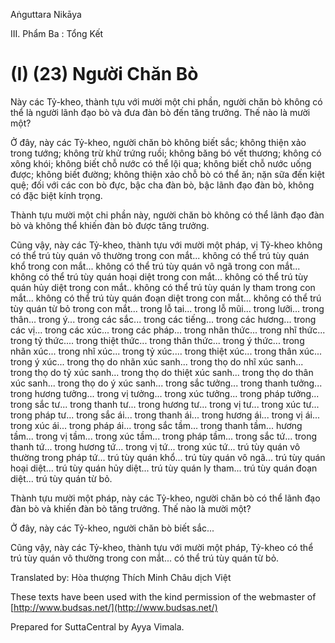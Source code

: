  

Aṅguttara Nikāya

III. Phẩm Ba : Tổng Kết

# (I) (23) Người Chăn Bò

Này các Tỷ-kheo, thành tựu với mười một chi phần, người chăn bò không có thể là người lãnh đạo bò và đưa đàn bò đến tăng trưởng. Thế nào là mười một?

Ở đây, này các Tỷ-kheo, người chăn bò không biết sắc; không thiện xảo trong tướng; không trừ khử trứng ruồi; không băng bó vết thương; không có xông khói; không biết chỗ nước có thể lội qua; không biết chỗ nước uống được; không biết đường; không thiện xảo chỗ bò có thể ăn; nặn sữa đến kiệt quệ; đối với các con bò đực, bậc cha đàn bò, bậc lãnh đạo đàn bò, không có đặc biệt kính trọng.

Thành tựu mười một chi phần này, người chăn bò không có thể lãnh đạo đàn bò và không thể khiến đàn bò được tăng trưởng.

Cũng vậy, này các Tỷ-kheo, thành tựu với mười một pháp, vị Tỷ-kheo không có thể trú tùy quán vô thường trong con mắt... không có thể trú tùy quán khổ trong con mắt... không có thể trú tùy quán vô ngã trong con mắt... không có thể trú tùy quán hoại diệt trong con mắt... không có thể trú tùy quán hủy diệt trong con mắt.. không có thể trú tùy quán ly tham trong con mắt... không có thể trú tùy quán đoạn diệt trong con mắt... không có thể trú tùy quán từ bỏ trong con mắt... trong lỗ tai... trong lỗ mũi... trong lưỡi... trong thân... trong ý... trong các sắc... trong các tiếng... trong các hương... trong các vị... trong các xúc... trong các pháp... trong nhãn thức... trong nhĩ thức... trong tỷ thức.... trong thiệt thức... trong thân thức... trong ý thức... trong nhãn xúc... trong nhĩ xúc... trong tỷ xúc.... trong thiệt xúc... trong thân xúc... trong ý xúc... trong thọ do nhãn xúc sanh... trong thọ do nhĩ xúc sanh... trong thọ do tỷ xúc sanh... trong thọ do thiệt xúc sanh... trong thọ do thân xúc sanh... trong thọ do ý xúc sanh... trong sắc tưởng... trong thanh tưởng... trong hương tưởng... trong vị tưởng... trong xúc tưởng... trong pháp tưởng... trong sắc tư... trong thanh tư... trong hương tư... trong vị tư... trong xúc tư... trong pháp tư... trong sắc ái... trong thanh ái... trong hương ái... trong vị ái... trong xúc ái... trong pháp ái... trong sắc tầm... trong thanh tầm... hương tầm... trong vị tầm... trong xúc tầm... trong pháp tầm... trong sắc tứ... trong thanh tứ... trong hương tứ... trong vị tứ... trong xúc tứ... trú tùy quán vô thường trong pháp tứ... trú tùy quán khổ... trú tùy quán vô ngã... trú tùy quán hoại diệt... trú tùy quán hủy diệt... trú tùy quán ly tham... trú tùy quán đoạn diệt... trú tùy quán từ bỏ.

Thành tựu mười một pháp, này các Tỷ-kheo, người chăn bò có thể lãnh đạo đàn bò và khiến đàn bò tăng trưởng. Thế nào là mười một?

Ở đây, này các Tỷ-kheo, người chăn bò biết sắc...

Cũng vậy, này các Tỷ-kheo, thành tựu với mười một pháp, Tỷ-kheo có thể trú tùy quán vô thường trong con mắt... có thể trú tùy quán từ bỏ.

Translated by: Hòa thượng Thích Minh Châu dịch Việt

These texts have been used with the kind permission of the webmaster of [http://www.budsas.net/](http://www.budsas.net/)

Prepared for SuttaCentral by Ayya Vimala.